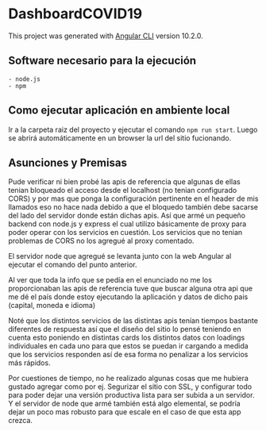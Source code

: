 # DashboardCOVID19
This project was generated with [Angular CLI](https://github.com/angular/angular-cli) version 10.2.0.

## Software necesario para la ejecución
    - node.js
    - npm

## Como ejecutar aplicación en ambiente local

Ir a la carpeta raiz del proyecto y ejecutar el comando `npm run start`. Luego se abrirá automáticamente en un browser la url del sitio fucionando.

## Asunciones y Premisas

Pude verificar ni bien probé las apis de referencia que algunas de ellas tenian bloqueado el acceso desde el localhost (no tenian configurado CORS) y por mas que ponga la configuración pertinente en el header de mis llamados eso no hace nada debido a que el bloquedo también debe sacarse del lado del servidor donde están dichas apis. Así que armé un pequeño backend con node.js y express el cual utilizo básicamente de proxy para poder operar con los servicios en cuestión. Los servicios que no tenian problemas de CORS no los agregué al proxy comentado.

El servidor node que agregué se levanta junto con la web Angular al ejecutar el comando del punto anterior.

Al ver que toda la info que se pedía en el enunciado no me los proporcionaban las apis de referencia tuve que buscar alguna otra api que me dé el país donde estoy ejecutando la aplicación y datos de dicho pais (capital, moneda e idioma)

Noté que los distintos servicios de las distintas apis tenían tiempos bastante diferentes de respuesta así que el diseño del sitio lo pensé teniendo en cuenta esto poniendo en distintas cards los distintos datos con loadings individuales en cada uno para que estos se puedan ir cargando a medida que los servicios responden así de esa forma no penalizar a los servicios más rápidos.

Por cuestiones de tiempo, no he realizado algunas cosas que me hubiera gustado agregar como por ej. Segurizar el sitio con SSL, y configurar todo para poder dejar una versión productiva lista para ser subida a un servidor. Y el servidor de node que armé también está algo elemental, se podría dejar un poco mas robusto para que escale en el caso de que esta app crezca.

